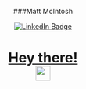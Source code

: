 

<div id="badges"  align="center">

###Matt McIntosh

  <a href="https://www.linkedin.com/in/matt-mcintosh-6ba2461ab/">
    <img src="https://img.shields.io/badge/LinkedIn-blue?style=for-the-badge&logo=linkedin&logoColor=white" alt="LinkedIn Badge"/>
<div>
<img src="https://komarev.com/ghpvc/?username=mattmc1504&style=flat-square&color=blue" alt=""/>
<div>
<h1>
  Hey there!
  <div>
  <img src="https://media.giphy.com/media/hvRJCLFzcasrR4ia7z/giphy.gif" width="30px"/>
</h1>

</p>



<!--
**mattmc1504/mattmc1504** is a ✨ _special_ ✨ repository because its `README.md` (this file) appears on your GitHub profile.

Here are some ideas to get you started:

- 🔭 I’m currently working on ...
- 🌱 I’m currently learning ...
- 👯 I’m looking to collaborate on ...
- 🤔 I’m looking for help with ...
- 💬 Ask me about ...
- 📫 How to reach me: ...
- 😄 Pronouns: ...
- ⚡ Fun fact: ...
-->
